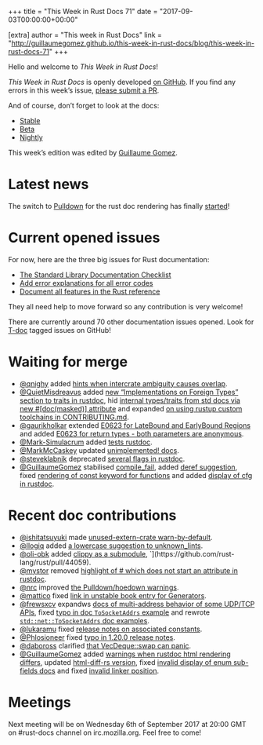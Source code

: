 +++
title = "This Week in Rust Docs 71"
date = "2017-09-03T00:00:00+00:00"

[extra]
author = "This week in Rust Docs"
link = "http://guillaumegomez.github.io/this-week-in-rust-docs/blog/this-week-in-rust-docs-71"
+++
<p>Hello and welcome to <em>This Week in Rust Docs</em>!</p>

<p><em>This Week in Rust Docs</em> is openly developed <a href="https://github.com/GuillaumeGomez/this-week-in-rust-docs">on GitHub</a>.
If you find any errors in this week’s issue, <a href="https://github.com/GuillaumeGomez/this-week-in-rust-docs/pulls">please submit a PR</a>.</p>

<p>And of course, don’t forget to look at the docs:</p>

<ul>
  <li><a href="https://doc.rust-lang.org/">Stable</a></li>
  <li><a href="https://doc.rust-lang.org/beta/">Beta</a></li>
  <li><a href="https://doc.rust-lang.org/nightly/">Nightly</a></li>
</ul>

<p>This week’s edition was edited by <a href="https://github.com/GuillaumeGomez">Guillaume Gomez</a>.</p>

<h1 id="latest-news">Latest news</h1>

<p>The switch to <a href="https://github.com/google/pulldown-cmark">Pulldown</a> for the rust doc rendering has finally <a href="https://github.com/rust-lang/rust/pull/41991">started</a>!</p>

<h1 id="current-opened-issues">Current opened issues</h1>

<p>For now, here are the three big issues for Rust documentation:</p>

<ul>
  <li><a href="https://github.com/rust-lang/rust/issues/29329">The Standard Library Documentation Checklist</a></li>
  <li><a href="https://github.com/rust-lang/rust/issues/32777">Add error explanations for all error codes</a></li>
  <li><a href="https://github.com/rust-lang-nursery/reference/issues/9">Document all features in the Rust reference</a></li>
</ul>

<p>They all need help to move forward so any contribution is very welcome!</p>

<p>There are currently around 70 other documentation issues opened. Look for <a href="https://github.com/rust-lang/rust/labels/T-doc">T-doc</a> tagged issues on GitHub!</p>

<h1 id="waiting-for-merge">Waiting for merge</h1>

<ul>
  <li><a href="https://github.com/qnighy">@qnighy</a> added <a href="https://github.com/rust-lang/rust/pull/43426">hints when intercrate ambiguity causes overlap</a>.</li>
  <li><a href="https://github.com/QuietMisdreavus">@QuietMisdreavus</a> added <a href="https://github.com/rust-lang/rust/pull/43849">new “Implementations on Foreign Types” section to traits in rustdoc</a>, hid <a href="https://github.com/rust-lang/rust/pull/44026">internal types/traits from std docs via new #[doc(masked)] attribute</a> and expanded <a href="https://github.com/rust-lang/rust/pull/44194">on using rustup custom toolchains in CONTRIBUTING.md</a>.</li>
  <li><a href="https://github.com/gaurikholkar">@gaurikholkar</a> extended <a href="https://github.com/rust-lang/rust/pull/44079">E0623 for LateBound and EarlyBound Regions</a> and added <a href="https://github.com/rust-lang/rust/pull/44124">E0623 for return types - both parameters are anonymous</a>.</li>
  <li><a href="https://github.com/Mark-Simulacrum">@Mark-Simulacrum</a> added <a href="https://github.com/rust-lang/rust/pull/44274">tests rustdoc</a>.</li>
  <li><a href="https://github.com/MarkMcCaskey">@MarkMcCaskey</a> updated <a href="https://github.com/rust-lang/rust/pull/44206">unimplemented! docs</a>.</li>
  <li><a href="https://github.com/steveklabnik">@steveklabnik</a> deprecated <a href="https://github.com/rust-lang/rust/pull/44138">several flags in rustdoc</a>.</li>
  <li><a href="https://github.com/GuillaumeGomez">@GuillaumeGomez</a> stabilised <a href="https://github.com/rust-lang/rust/pull/43949">compile_fail</a>, added <a href="https://github.com/rust-lang/rust/pull/43870">deref suggestion</a>, fixed <a href="https://github.com/rust-lang/rust/pull/44254">rendering of const keyword for functions</a> and added <a href="https://github.com/rust-lang/rust/pull/44165">display of cfg in rustdoc</a>.</li>
</ul>

<h1 id="recent-doc-contributions">Recent doc contributions</h1>

<ul>
  <li><a href="https://github.com/ishitatsuyuki">@ishitatsuyuki</a> made <a href="https://github.com/rust-lang/rust/pull/42588">unused-extern-crate warn-by-default</a>.</li>
  <li><a href="https://github.com/llogiq">@llogiq</a> added <a href="https://github.com/rust-lang/rust/pull/44104">a lowercase suggestion to unknown_lints</a>.</li>
  <li><a href="https://github.com/oli-obk">@oli-obk</a> added <a href="https://github.com/rust-lang/rust/pull/43886">clippy as a submodule</a>, `](https://github.com/rust-lang/rust/pull/44059).</li>
  <li><a href="https://github.com/mystor">@mystor</a> removed <a href="https://github.com/rust-lang/rust/pull/43918">highlight of # which does not start an attribute in rustdoc</a>.</li>
  <li><a href="https://github.com/nrc">@nrc</a> improved <a href="https://github.com/rust-lang/rust/pull/44238">the Pulldown/hoedown warnings</a>.</li>
  <li><a href="https://github.com/mattico">@mattico</a> fixed <a href="https://github.com/rust-lang/rust/pull/44172">link in unstable book entry for Generators</a>.</li>
  <li><a href="https://github.com/frewsxcv">@frewsxcv</a> expandws <a href="https://github.com/rust-lang/rust/pull/44209">docs of multi-address behavior of some UDP/TCP APIs</a>, fixed <a href="https://github.com/rust-lang/rust/pull/44205">typo in doc <code class="highlighter-rouge">ToSocketAddrs</code> example</a> and rewrote <a href="https://github.com/rust-lang/rust/pull/44117"><code class="highlighter-rouge">std::net::ToSocketAddrs</code> doc examples</a>.</li>
  <li><a href="https://github.com/lukaramu">@lukaramu</a> fixed <a href="https://github.com/rust-lang/rust/pull/44231">release notes on associated constants</a>.</li>
  <li><a href="https://github.com/Phlosioneer">@Phlosioneer</a> fixed <a href="https://github.com/rust-lang/rust/pull/44230">typo in 1.20.0 release notes</a>.</li>
  <li><a href="https://github.com/daboross">@daboross</a> clarified <a href="https://github.com/rust-lang/rust/pull/44114">that VecDeque::swap can panic</a>.</li>
  <li><a href="https://github.com/GuillaumeGomez">@GuillaumeGomez</a> added <a href="https://github.com/rust-lang/rust/pull/41991">warnings when rustdoc html rendering differs</a>, updated <a href="https://github.com/rust-lang/rust/pull/44256">html-diff-rs version</a>, fixed <a href="https://github.com/rust-lang/rust/pull/44192">invalid display of enum sub-fields docs</a> and fixed <a href="https://github.com/rust-lang/rust/pull/44135">invalid linker position</a>.</li>
</ul>

<h1 id="meetings">Meetings</h1>

<p>Next meeting will be on Wednesday 6th of September 2017 at 20:00 GMT on #rust-docs channel on irc.mozilla.org. Feel free to come!</p>